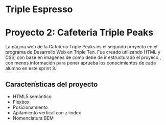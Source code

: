 # Triple Espresso

# Proyecto 2: Cafeteria Triple Peaks

La página web de la Cafeteria Triple Peaks es el segundo proyecto en el programa de Desarrollo Web en Triple Ten. Fue creado utilizando HTML y CSS, con base en imagenes de como debe de ir estructurado el proyeco , con menos información para poner aprueba los conocimientos de cada alumno en este sprint 3.

## Características del proyecto

- HTML5 semántico
- Flexbox
- Posicionamiento
- Apilamiento vertical con z-index
- Nomenclatura BEM

